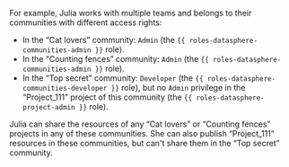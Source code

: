 For example, Julia works with multiple teams and belongs to their communities with different access rights:
* In the <q>Cat lovers</q> community: `Admin` (the `{{ roles-datasphere-communities-admin }}` role).
* In the <q>Counting fences</q> community: `Admin` (the `{{ roles-datasphere-communities-admin }}` role).
* In the <q>Top secret</q> community: `Developer` (the `{{ roles-datasphere-communities-developer }}` role), but no `Admin` privilege in the <q>Project_111</q> project of this community (the `{{ roles-datasphere-project-admin }}` role).

Julia can share the resources of any <q>Cat lovers</q> or <q>Counting fences</q> projects in any of these communities. She can also publish <q>Project_111</q> resources in these communities, but can't share them in the <q>Top secret</q> community.
